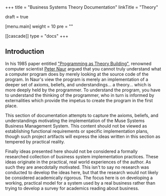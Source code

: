 +++
title = "Business Systems Theory Documentation"
linkTitle = "Theory"

draft = true

[menu.main]
weight = 10
pre = "<i class='fa-solid fa-book'></i>"

[[cascade]]
type = "docs"
+++

## Introduction

In his 1985 paper entitled <a href="https://pablo.rauzy.name/dev/naur1985programming.pdf" target="_blank">"Programming as Theory Building"</a>, renowned computer scientist <a href="https://en.wikipedia.org/wiki/Peter_Naur" target="_blank">Peter Naur</a> argued that you cannot truly understand what a computer program does by merely looking at the source code of the program.  In Naur's view the program is merely an implementation of a deeper set of axioms, beliefs, and understandings... a theory... which is more deeply held by the programmer.  To understand the program, you have to understand the thinking of the programmer, who in turn is informed by externalities which provide the impetus to create the program in the first place.

This section of documentation attempts to capture the axioms, beliefs, and understandings motivating the implementation of the Muse Systems Business Management System.  This content should not be viewed as establishing functional requirements or specific implementation plans, though such project artifacts will express the ideas written in this section as tempered by practical reality.

Finally ideas presented here should not be considered a formally researched collection of business system implementation practices.  These ideas originate in the practical, real world experiences of the author.  As such they are anecdotally motivated.  This isn't to say no research was conducted to develop the ideas here, but that the research would not likely be considered academically rigorous. The focus here is on developing a working, practical model for a system used by a real business rather than trying to develop a survey for academics reading about business.